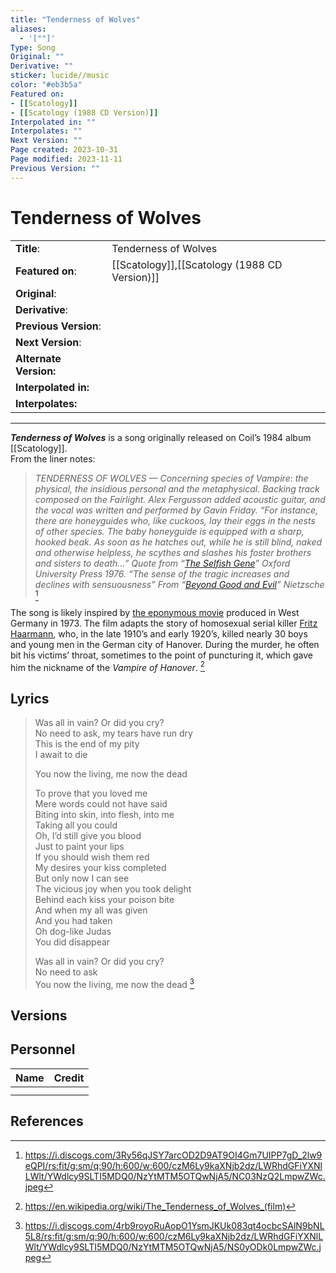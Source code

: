 ```yaml
---
title: "Tenderness of Wolves"
aliases:
  - '[""]'
Type: Song
Original: ""
Derivative: ""
sticker: lucide//music
color: "#eb3b5a"
Featured on:
- [[Scatology]]
- [[Scatology (1988 CD Version)]]
Interpolated in: ""
Interpolates: ""
Next Version: ""
Page created: 2023-10-31
Page modified: 2023-11-11
Previous Version: ""
---
```


# Tenderness of Wolves

|  |  |
| --- | --- |
| __Title__: | Tenderness of Wolves |
| __Featured on__: | [[Scatology]],[[Scatology (1988 CD Version)]] |
| __Original__: |  |
| __Derivative__: |  |
| __Previous Version__: |  |
| __Next Version__: |  |
| __Alternate Version:__ |  |
| __Interpolated in:__ |  |
| __Interpolates:__ |  |

---

*__Tenderness of Wolves__* is a song originally released on Coil’s 1984 album [[Scatology]].  
From the liner notes:

> *TENDERNESS OF WOLVES — Concerning species of Vampire: the physical, the insidious personal and the metaphysical. Backing track composed on the Fairlight. Alex Fergusson added acoustic guitar, and the vocal was written and performed by Gavin Friday. “For instance, there are honeyguides who, like cuckoos, lay their eggs in the nests of other species. The baby honeyguide is equipped with a sharp, hooked beak. As soon as he hatches out, while he is still blind, naked and otherwise helpless, he scythes and slashes his foster brothers and sisters to death…” Quote from “[The Selfish Gene](https://en.wikipedia.org/wiki/The_Selfish_Gene)” Oxford University Press 1976. “The sense of the tragic increases and declines with sensuousness” From “[Beyond Good and Evil](https://en.wikipedia.org/wiki/Beyond_Good_and_Evil)” Nietzsche* [^1]

The song is likely inspired by [the eponymous movie](https://en.wikipedia.org/wiki/The_Tenderness_of_Wolves_(film)) produced in West Germany in 1973. The film adapts the story of homosexual serial killer [Fritz Haarmann](https://en.wikipedia.org/wiki/Fritz_Haarmann), who, in the late 1910’s and early 1920’s, killed nearly 30 boys and young men in the German city of Hanover. During the murder, he often bit his victims’ throat, sometimes to the point of puncturing it, which gave him the nickname of the *Vampire of Hanover*. [^2]

## Lyrics

> Was all in vain? Or did you cry?  
> No need to ask, my tears have run dry  
> This is the end of my pity  
> I await to die
> 
> You now the living, me now the dead
> 
> To prove that you loved me  
> Mere words could not have said  
> Biting into skin, into flesh, into me  
> Taking all you could  
> Oh, I’d still give you blood  
> Just to paint your lips  
> If you should wish them red  
> My desires your kiss completed  
> But only now I can see  
> The vicious joy when you took delight  
> Behind each kiss your poison bite  
> And when my all was given  
> And you had taken  
> Oh dog-like Judas  
> You did disappear
> 
> Was all in vain? Or did you cry?  
> No need to ask  
> You now the living, me now the dead [^3]

## Versions

## Personnel

|Name|Credit|
|---|---|
|||
|||

## References

[^1]: <https://i.discogs.com/3Ry56qJSY7arcOD2D9AT9OI4Gm7UIPP7gD_2lw9eQPI/rs:fit/g:sm/q:90/h:600/w:600/czM6Ly9kaXNjb2dz/LWRhdGFiYXNlLWlt/YWdlcy9SLTI5MDQ0/NzYtMTM5OTQwNjA5/NC03NzQ2LmpwZWc.jpeg>
[^2]: <https://en.wikipedia.org/wiki/The_Tenderness_of_Wolves_(film)>
[^3]: <https://i.discogs.com/4rb9royoRuAopO1YsmJKUk083qt4ocbcSAlN9bNL5L8/rs:fit/g:sm/q:90/h:600/w:600/czM6Ly9kaXNjb2dz/LWRhdGFiYXNlLWlt/YWdlcy9SLTI5MDQ0/NzYtMTM5OTQwNjA5/NS0yODk0LmpwZWc.jpeg>

